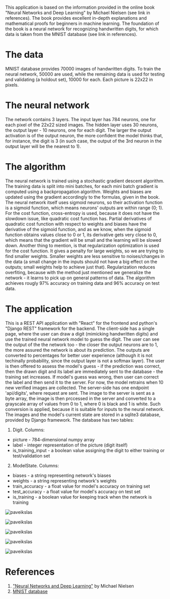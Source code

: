This application is based on the information provided in the online book "Neural Networks and Deep Learning" by Michael Nielsen (see link in references). The book provides excellent in-depth explanations and mathematical proofs for beginners in machine learning. The foundation of the book is a neural network for recognizing handwritten digits, for which data is taken from the MNIST database (see link in references).

# The data
MNIST database provides 70000 images of handwritten digits. To train the neural network, 50000 are used, while the remaining data is used for testing and validating (a holdout set), 10000 for each. Each picture is 22x22 in pixels.

# The neural network
The network contains 3 layers. The input layer has 784 neurons, one for each pixel of the 22x22 sized images. The hidden layer uses 30 neurons, the output layer - 10 neurons, one for each digit. The larger the output activation is of the output neuron, the more confident the model thinks that, for instance, the digit is 3 (in such case, the output of the 3rd neuron in the output layer will be the nearest to 1). 

# The algorithm
The neural network is trained using a stochastic gradient descent algorithm. The training data is split into mini batches, for each mini batch gradient is computed using a backpropagation algorithm. Weights and biases are updated using the gradient accordingly to the formulas, given in the book. The neural network itself uses sigmoid neurons, so their activation function is a sigmoid function, which means neurons' outputs are within range (0; 1). For the cost function, cross-entropy is used, because it does not have the slowdown issue, like quadratic cost function has. Partial derivatives of quadratic cost function with respect to weights and biases have the derivative of the sigmoid function, and as we know, when the sigmoid function obtains values close to 0 or 1, its derivative gets very close to 0, which means that the gradient will be small and the learning will be slowed down. Another thing to mention, is that regularization optimization is used for the cost function. It gives a penalty for large weights, so we are trying to find smaller weights. Smaller weights are less sensitive to noises/changes in the data (a small change in the inputs should not have a big effect on the outputs; small weights help to achieve just that). Regularization reduces overfiting, because with the method just mentioned we generalize the network - it learns to pick up on general patterns of data. The algorithm achieves rougly 97% accuracy on training data and 96% accuracy on test data.

# The application
This is a REST API application with "React" for the frontend and python's "Django REST" framework for the backend. The client-side has a single page, where the user can draw a digit (mimicking handwritten digits) and use the trained neural network model to guess the digit. The user can see the output of the the network too - the closer the output neurons are to 1, the more assured the network is about its prediction. The outputs are converted to percentages for better user experience (although it is not techinally probability, since the output layer is not a softmax layer). The user is then offered to assess the model's guess - if the prediction was correct, then the drawn digit and its label are immediately sent to the database - the training set increases. If model's guess was wrong, then user can correct the label and then send it to the server. For now, the model retrains when 10 new verified images are collected. The server-side has one endpoint 'api/digits', where request are sent. The image to the server is sent as a byte array, the image is then prccessed in the server and converted to a grayscale array of values from 0 to 1, where 0 is black and 1 is white. Such conversion is applied, because it is suitable for inputs to the neural network. The images and the model's current state are stored in a sqlite3 database, provided by Django framework. The database has two tables:
1. Digit. Columns:
  - picture - 784-dimensional numpy array
  - label - integer representation of the picture (digit itself)
  - is_training_input - a boolean value assigning the digit to either training or test/validation set
2. ModelState. Columns:
  - biases - a string representing network's biases
  - weights - a string representing network's weights
  - train_accuracy - a float value for model's accuracy on training set
  - test_accuracy - a float value for model's accuracy on test set
  - is_training - a boolean value for keeping track when the network is training

![paveikslas](https://user-images.githubusercontent.com/89913764/192628279-41873706-87fd-478c-a70d-e38f5e0dd8e1.png)

![paveikslas](https://user-images.githubusercontent.com/89913764/192628332-bfc99dc3-a6b5-49f7-84aa-1fdb26cbe00f.png)

![paveikslas](https://user-images.githubusercontent.com/89913764/192628369-31851a4e-3dee-4f03-b131-517c22539602.png)

![paveikslas](https://user-images.githubusercontent.com/89913764/192628785-4f33bb45-9259-4667-98df-1a775be2c5a2.png)

![paveikslas](https://user-images.githubusercontent.com/89913764/192628800-e16a1354-bde2-4016-8588-8c2f484bcd81.png)


# References
  1. ["Neural Networks and Deep Learning"](http://neuralnetworksanddeeplearning.com/index.html) by Michael Nielsen
  2. [MNIST database](http://yann.lecun.com/exdb/mnist/ )
